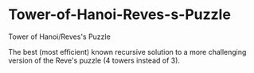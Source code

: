 Tower-of-Hanoi-Reves-s-Puzzle
=============================

Tower of Hanoi/Reves's Puzzle

The best (most efficient) known recursive solution to a more challenging version of the Reve's puzzle (4 towers instead of 3). 
